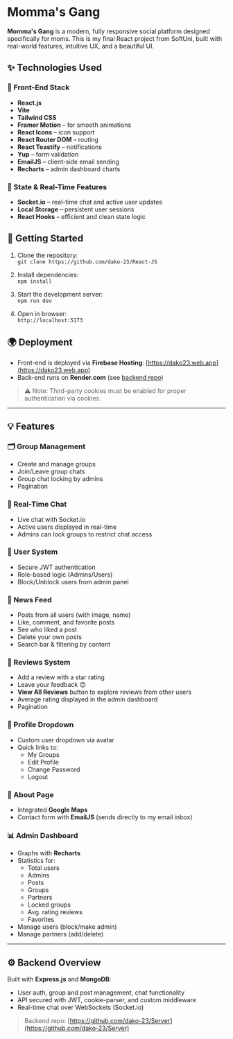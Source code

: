 # Momma's Gang

**Momma's Gang** is a modern, fully responsive social platform designed specifically for moms. This is my final React project from SoftUni, built with real-world features, intuitive UX, and a beautiful UI.

## ✨ Technologies Used

### 🧩 Front-End Stack
- **React.js**
- **Vite**
- **Tailwind CSS**
- **Framer Motion** – for smooth animations
- **React Icons** – icon support
- **React Router DOM** – routing
- **React Toastify** – notifications
- **Yup** – form validation
- **EmailJS** – client-side email sending
- **Recharts** – admin dashboard charts

### 🧠 State & Real-Time Features
- **Socket.io** – real-time chat and active user updates
- **Local Storage** – persistent user sessions
- **React Hooks** – efficient and clean state logic

## 🚀 Getting Started

1. Clone the repository:  
   `git clone https://github.com/dako-23/React-JS`

2. Install dependencies:  
   `npm install`

3. Start the development server:  
   `npm run dev`

4. Open in browser:  
   `http://localhost:5173`

## 🌍 Deployment
- Front-end is deployed via **Firebase Hosting**: [https://dako23.web.app](https://dako23.web.app)
- Back-end runs on **Render.com** (see [backend repo](https://github.com/dako-23/Server))

> ⚠️ Note: Third-party cookies must be enabled for proper authentication via cookies.

---

## 💡 Features

### 🗂️ Group Management
- Create and manage groups
- Join/Leave group chats
- Group chat locking by admins
- Pagination

### 💬 Real-Time Chat
- Live chat with Socket.io
- Active users displayed in real-time
- Admins can lock groups to restrict chat access

### 👥 User System
- Secure JWT authentication
- Role-based logic (Admins/Users)
- Block/Unblock users from admin panel

### 📰 News Feed
- Posts from all users (with image, name)
- Like, comment, and favorite posts
- See who liked a post
- Delete your own posts
- Search bar & filtering by content

### 🌟 Reviews System
- Add a review with a star rating
- Leave your feedback 😊
- **View All Reviews** button to explore reviews from other users
- Average rating displayed in the admin dashboard
- Pagination


### 👤 Profile Dropdown
- Custom user dropdown via avatar
- Quick links to:
  - My Groups
  - Edit Profile
  - Change Password
  - Logout

### 📍 About Page
- Integrated **Google Maps**
- Contact form with **EmailJS** (sends directly to my email inbox)

### 📊 Admin Dashboard
- Graphs with **Recharts**
- Statistics for:
  - Total users
  - Admins
  - Posts
  - Groups
  - Partners
  - Locked groups
  - Avg. rating reviews
  - Favorites
- Manage users (block/make admin)
- Manage partners (add/delete)

---

## ⚙️ Backend Overview

Built with **Express.js** and **MongoDB**:
- User auth, group and post management, chat functionality
- API secured with JWT, cookie-parser, and custom middleware
- Real-time chat over WebSockets (Socket.io)

> Backend repo: [https://github.com/dako-23/Server](https://github.com/dako-23/Server)

